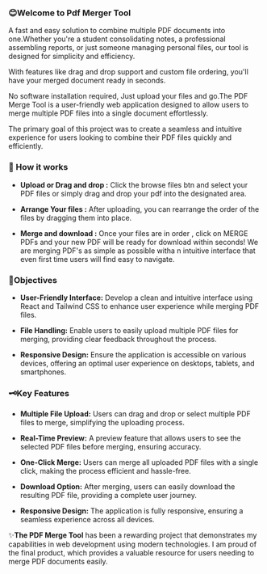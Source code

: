  ### 😊Welcome to Pdf Merger Tool 
 
 A fast and easy solution to combine multiple PDF documents into one.Whether you're a student consolidating notes, a professional assembling reports, or just someone managing personal files, our tool is designed for simplicity and efficiency.

 With features like drag and drop support and custom file ordering, you'll have your merged document ready in seconds.

 No software installation required, Just upload your files and go.The PDF Merge Tool is a user-friendly web application designed to allow users to merge multiple PDF files into a single document effortlessly.
 
 The primary goal of this project was to create a seamless and intuitive experience for users looking to combine their PDF files quickly and efficiently.  
 
 ### 🔰 How it works 
 
 - **Upload or Drag and drop :**  Click the browse files btn and select your PDF files or simply drag and drop your pdf into the designated area.  
 
 - **Arrange Your files :**  After uploading, you can rearrange the order of the files by dragging them into place.  
 
 - **Merge and download :** Once your files are in order , click on MERGE PDFs and your new PDF will be ready for download within seconds!  We are merging PDF's as simple as possible witha n intuitive interface that even first time users will find easy to navigate.
 
 ### 🔅Objectives 
 
 - **User-Friendly Interface:** Develop a clean and intuitive interface using React and Tailwind CSS to enhance user experience while merging PDF files. 
 
 - **File Handling:** Enable users to easily upload multiple PDF files for merging, providing clear feedback throughout the process. 
 
 - **Responsive Design:** Ensure the application is accessible on various devices, offering an optimal user experience on desktops, tablets, and smartphones. 
 
 
 ### 🗝️Key Features 
 
 - **Multiple File Upload:** Users can drag and drop or select multiple PDF files to merge, simplifying the uploading process. 
 
 - **Real-Time Preview:** A preview feature that allows users to see the selected PDF files before merging, ensuring accuracy. 
 
 - **One-Click Merge:** Users can merge all uploaded PDF files with a single click, making the process efficient and hassle-free. 
 
 - **Download Option:** After merging, users can easily download the resulting PDF file, providing a complete user journey. 
 
 - **Responsive Design:** The application is fully responsive, ensuring a seamless experience across all devices.
 
 ✨**The PDF Merge Tool** has been a rewarding project that demonstrates my capabilities in web development using modern technologies. I am proud of the final product, which provides a valuable resource for users needing to merge PDF documents easily.